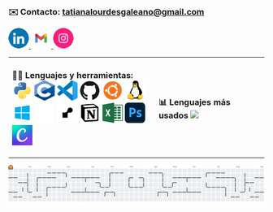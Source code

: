  ### ✉️ Contacto: **tatianalourdesgaleano@gmail.com** 
<a href="https://www.linkedin.com/in/tatiana-galeano/" target="_blank">
  <img src="assets/LinkedIn.gif" alt="LinkedIn" width="40" height="40">
</a> <a href="mailto:tatianalourdesgaleano@gmail.com" target="_blank">
  <img src="assets/mail.gif" alt="Email" width="40" height="40">
</a> <a href="https://www.instagram.com/lourtati" target="_blank">
  <img src="assets/insta.gif" alt="Instagram" width="40" height="40"></a>
<table>
  <tr>
    <td>
      <h3> 👩‍💻 Lenguajes y herramientas:<br>
      <a href="https://www.python.org/" target="_blank">
        <img src="assets/python.svg" alt="Python" width="40" height="40"></a>
      <a href="https://www.c-language.org/" target="_blank">
        <img src="assets/c.png" alt="C" width="40" height="40"></a>
      <a href="https://code.visualstudio.com/" target="_blank">
        <img src="assets/vscode.svg" alt="VSCode" width="40" height="40"></a>
      <a href="https://github.com/" target="_blank">
        <img src="assets/github.svg" alt="GitHub" width="40" height="40"></a>
      <a href="https://ubuntu.com/desktop/" target="_blank">
        <img src="assets/ubuntu.png" alt="Ubuntu Desktop" width="40" height="40"></a>
      <a href="https://www.kernel.org/category/about.html" target="_blank">
        <img src="assets/linux.svg" alt="Linux" width="40" height="40"></a>
      <a href="https://www.microsoft.com/en-en/windows/?r=1" target="_blank"><br>
        <img src="assets/win.png" alt="Windows" width="40" height="40"></a>
      <a href="https://railway.com/" target="_blank">
        <img src="assets/railway.svg" alt="Railway" width="40" height="40"></a>
      <a href="https://render.com/" target="_blank">
        <img src="assets/render.jpg" alt="Render" width="40" height="40"></a>
      <a href="https://www.notion.so/" target="_blank">
        <img src="assets/notion.png" alt="Notion" width="40" height="40"></a>
      <a href="https://www.microsoft.com/es-ar/microsoft-365/excel" target="_blank">
        <img src="assets/excel.png" alt="Microsoft Excel" width="40" height="40"></a>
      <a href="https://www.adobe.com/products/photoshop.html" target="_blank">
        <img src="assets/ps.png" alt="Adobe Photoshop" width="40" height="40"></a>
      <a href="https://www.canva.com/" target="_blank">
        <img src="assets/canva.png" alt="Canva" width="40" height="40"></a>
      </td>
    <td>
<h3> 📊 Lenguajes más usados

<img src="https://readmestats-livid.vercel.app/api/top-langs/?username=galeanotatiana&exclude_repo=readmestats&layout=donut" width="400">

 </td>
  </tr>
</table>

<picture>
    <source media="(prefers-color-scheme: dark)" srcset="https://raw.githubusercontent.com/galeanotatiana/galeanotatiana/output/pacman-contribution-graph-dark.svg">
    <source media="(prefers-color-scheme: light)" srcset="https://raw.githubusercontent.com/galeanotatiana/galeanotatiana/output/pacman-contribution-graph.svg">
    <img alt="pacman contribution graph" src="https://raw.githubusercontent.com/galeanotatiana/galeanotatiana/output/pacman-contribution-graph.svg">
</picture>
